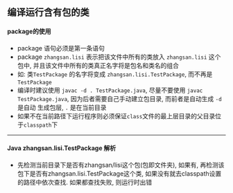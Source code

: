 ## 编译运行含有包的类

#### package的使用

- package 语句必须是第一条语句
- package `zhangsan.lisi` 表示把该文件中所有的类放入 `zhangsan.lisi` 这个包中, 并且该文件中所有的类真正名字将是包名和类名的组合
- 如: 类`TestPackage` 的名字将变成 `zhangsan.lisi.TestPackage`, 而不再是 `TestPackage`
- 编译时建议使用 `javac -d . TestPackage.java`, 尽量不要使用 `javac TestPackage.java`, 因为后者需要自己手动建立包目录, 而前者是自动生成 `-d`是自动 生成包层, `.` 是在当前目录
- 如果不在当前路径下运行程序则必须保证`class`文件的最上层目录的父目录位于`classpath`下



---

#### Java zhangsan.lisi.TestPackage 解析

- 先检测当前目录下是否有zhangsan/lisi这个包(包即文件夹), 如果有, 再检测该包下是否有zhangsan.lisi.TestPackage这个类, 如果没有就去classpath设置的路径中依次查找. 如果都查找失败, 则运行时出错

